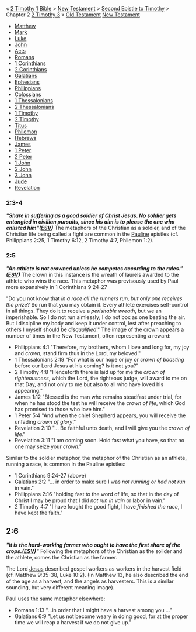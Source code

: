 « [2 Timothy 1](2_Timothy_1 "2 Timothy 1")
[Bible](Bible "Bible") \>
[New Testament](New_Testament "New Testament") \>
[Second Epistle to Timothy](Second_Epistle_to_Timothy "Second Epistle to Timothy")
\> Chapter 2
[2 Timothy 3](2_Timothy_3 "2 Timothy 3") »
[Old Testament](Old_Testament "Old Testament")
[New Testament](New_Testament "New Testament")
-   [Matthew](Gospel_of_Matthew "Gospel of Matthew")
-   [Mark](Gospel_of_Mark "Gospel of Mark")
-   [Luke](Gospel_of_Luke "Gospel of Luke")
-   [John](Gospel_of_John "Gospel of John")
-   [Acts](Acts_of_the_Apostles "Acts of the Apostles")
-   [Romans](Epistle_to_the_Romans "Epistle to the Romans")
-   [1 Corinthians](First_Epistle_to_the_Corinthians "First Epistle to the Corinthians")
-   [2 Corinthians](Second_Epistle_to_the_Corinthians "Second Epistle to the Corinthians")
-   [Galatians](Epistle_to_the_Galatians "Epistle to the Galatians")
-   [Ephesians](Epistle_to_the_Ephesians "Epistle to the Ephesians")
-   [Philippians](Epistle_to_the_Philippians "Epistle to the Philippians")
-   [Colossians](Epistle_to_the_Colossians "Epistle to the Colossians")
-   [1 Thessalonians](First_Epistle_to_the_Thessalonians "First Epistle to the Thessalonians")
-   [2 Thessalonians](Second_Epistle_to_the_Thessalonians "Second Epistle to the Thessalonians")
-   [1 Timothy](First_Epistle_to_Timothy "First Epistle to Timothy")
-   [2 Timothy](Second_Epistle_to_Timothy "Second Epistle to Timothy")
-   [Titus](Epistle_to_Titus "Epistle to Titus")
-   [Philemon](Epistle_to_Philemon "Epistle to Philemon")
-   [Hebrews](Epistle_to_the_Hebrews "Epistle to the Hebrews")
-   [James](Epistle_of_James "Epistle of James")
-   [1 Peter](First_Epistle_of_Peter "First Epistle of Peter")
-   [2 Peter](Second_Epistle_of_Peter "Second Epistle of Peter")
-   [1 John](First_Epistle_of_John "First Epistle of John")
-   [2 John](Second_Epistle_of_John "Second Epistle of John")
-   [3 John](Third_Epistle_of_John "Third Epistle of John")
-   [Jude](Epistle_of_Jude "Epistle of Jude")
-   [Revelation](Book_of_Revelation "Book of Revelation")

### 2:3-4

***"Share in suffering as a good soldier of Christ Jesus. No soldier gets entangled in civilian pursuits, since his aim is to please the one who enlisted him"([ESV](ESV "ESV"))***
The metaphors of the Christian as a soldier, and of the Christian
life being called a fight are common in the [Pauline](Paul "Paul")
epistles (cf. Philippians 2:25, 1 Timothy 6:12, 2 Timothy 4:7,
Philemon 1:2).

### 2:5

***"An athlete is not crowned unless he competes according to the rules."([ESV](ESV "ESV"))***
The crown in this instance is the wreath of laurels awarded to the
athlete who wins the race. This metaphor was previsously used by
Paul more expansively in 1 Corinthians 9:24-27

"Do you not know that
*in a race all the runners run, but only one receives the prize*?
So run that you may obtain it. Every athlete exercises self-control
in all things. They do it to receive a *perishable wreath*, but we
an imperishable. So I do not run aimlessly; I do not box as one
beating the air. But I discipline my body and keep it under
control, lest after preaching to others I myself should be
*disqualified*."
The image of the crown appears a number of times in the New
Testament, often representing a reward:

-   Philippians 4:1 "Therefore, my brothers, whom I love and long
    for, my joy and *crown*, stand firm thus in the Lord, my beloved."
-   1 Thessalonians 2:19 "For what is our hope or joy or
    *crown of boasting* before our Lord Jesus at his coming? Is it not
    you?"
-   2 Timothy 4:8 "Henceforth there is laid up for me the
    *crown of righteousness*, which the Lord, the righteous judge, will
    award to me on that Day, and not only to me but also to all who
    have loved his appearing."
-   James 1:12 "Blessed is the man who remains steadfast under
    trial, for when he has stood the test he will receive the
    *crown of life*, which God has promised to those who love him."
-   1 Peter 5:4 "And when the chief Shepherd appears, you will
    receive the unfading *crown of glory*."
-   Revelation 2:10 "... Be faithful unto death, and I will give
    you the *crown of life*."
-   Revelation 3:11 "I am coming soon. Hold fast what you have, so
    that no one may seize your *crown*."

Similar to the soldier metaphor, the metaphor of the Christian as
an athlete, running a race, is common in the Pauline epistles:

-   1 Corinthians 9:24-27 (above)
-   Galatians 2:2 "... in order to make sure I was
    *not running or had not run* in vain."
-   Philippians 2:16 "holding fast to the word of life, so that in
    the day of Christ I may be proud that I did *not run in vain* or
    labor in vain."
-   2 Timothy 4:7 "I have fought the good fight, I have
    *finished the race*, I have kept the faith."

## 2:6

***"It is the hard-working farmer who ought to have the first share of the crops.([ESV](ESV "ESV"))"***
Following the metaphors of the Christian as the solider and the
athlete, comes the Christian as the farmer.

The Lord [Jesus](Jesus "Jesus") described gospel workers as workers
in the harvest field (cf. Matthew 9:35-38, Luke 10:2). (In Matthew
13, he also described the end of the age as a harvest, and the
angels as harvesters. This is a similar sounding, but very
different meaning image).

Paul uses the same metaphor elsewhere:

-   Romans 1:13 "...in order that I might have a harvest among you
    ..."
-   Galatians 6:9 "Let us not become weary in doing good, for at
    the proper time we will reap a harvest if we do not give up."





